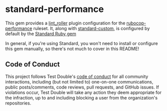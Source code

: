 # standard-performance

This gem provides a [lint_roller](https://github.com/standardrb/lint_roller)
plugin configuration for the
[rubocop-performance](https://github.com/rubocop/rubocop-performance) ruleset.
It, along with [standard-custom](https://github.com/standardrb/standard-custom),
is configured by default by the [Standard Ruby
gem](https://github.com/standardrb/standard)

In general, if you're using Standard, you won't need to install or configure
this gem manually, so there's not much to cover in this README!

## Code of Conduct

This project follows Test Double's [code of
conduct](https://testdouble.com/code-of-conduct) for all community interactions,
including (but not limited to) one-on-one communications, public posts/comments,
code reviews, pull requests, and GitHub issues. If violations occur, Test Double
will take any action they deem appropriate for the infraction, up to and
including blocking a user from the organization's repositories.

